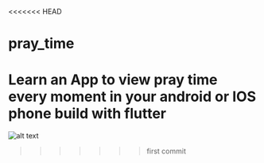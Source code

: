 <<<<<<< HEAD
# pray_time
Learn an App to view pray time every moment in your android or IOS phone build with flutter
=======

![alt text](https://lh3.googleusercontent.com/zSUJwDSuCflrj_pcihlOYMJJEr9qz0073cvQLfeWfU0wlUDS5Mn0AzlcKuRIAByU2R8IGXZxYSZq0gPCgpj3PMABAj1d3giovSgzDe8-EsAOTjPE-aa0dQT-SOPhsb_mRTskk7SfTQ=w2400)

>>>>>>> first commit
